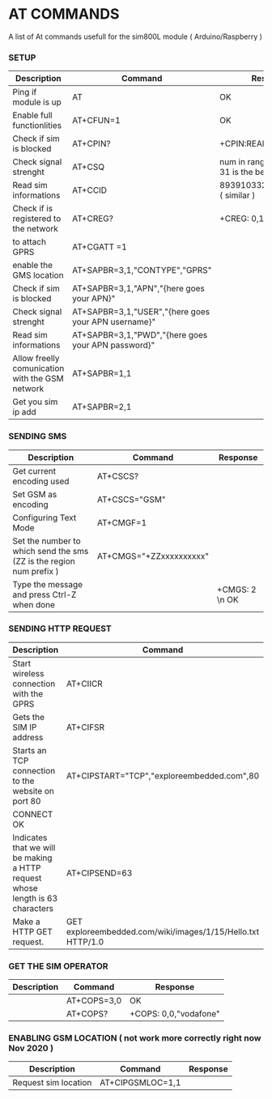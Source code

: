 # AT COMMANDS

A list of At commands usefull for the sim800L module ( Arduino/Raspberry )

### SETUP

| Description                 | Command                        | Response                       |
|-------------                | -------------                  | -------------                  |
| Ping if module is up        | AT                  | OK                   |
| Enable full functionlities                | AT+CFUN=1                   | OK                  |
| Check if sim is blocked                | AT+CPIN?                   | +CPIN:READY                 |
| Check signal strenght                | AT+CSQ                   | num in range of 0 - 31 ( 31 is the best )                 |
| Read sim informations                | AT+CCID                  | 8939103320004650065f ( similar ) |
| Check if is registered to the network                | AT+CREG?                   | +CREG: 0,1 |
| to attach GPRS        | AT+CGATT =1                  |               |
| enable the GMS location                 | AT+SAPBR=3,1,"CONTYPE","GPRS"                    |                  |
| Check if sim is blocked                | AT+SAPBR=3,1,"APN","{here goes your APN}"                   | |
| Check signal strenght                | AT+SAPBR=3,1,"USER","{here goes your APN username}"                   | |
| Read sim informations                | AT+SAPBR=3,1,"PWD","{here goes your APN password}"                 | |
| Allow freelly comunication with the GSM network    | AT+SAPBR=1,1                   |  |
| Get you sim ip add            | AT+SAPBR=2,1                  |  |

### SENDING SMS 

| Description                 | Command                        | Response                       |
|-------------                | -------------                  | -------------                  |
| Get current encoding used        | AT+CSCS?                  |               |
| Set GSM as encoding                 | AT+CSCS="GSM"                    |                  |
| Configuring Text Mode               | AT+CMGF=1                   |       |
| Set the number to which send the sms (ZZ is the region num prefix )   | AT+CMGS="+ZZxxxxxxxxxx" |
| Type the message and press Ctrl-Z when done               |   | +CMGS: 2 \n OK|

### SENDING HTTP REQUEST

| Description                 | Command                        | Response                       |
|-------------                | -------------                  | -------------                  |
| Start wireless connection with the GPRS       | AT+CIICR                  |       	OK        |
| Gets the SIM IP address                 | AT+CIFSR                    |   100.73.110.9               |
| Starts an TCP connection to the website on port 80               | AT+CIPSTART="TCP","exploreembedded.com",80                  | OK
CONNECT OK      |
| Indicates that we will be making a HTTP request whose length is 63 characters   | AT+CIPSEND=63 | |
| Make a HTTP GET request.               | GET exploreembedded.com/wiki/images/1/15/Hello.txt HTTP/1.0  | SEND OK HTTP/1.0 200 OK|

### GET THE SIM OPERATOR

| Description                 | Command                        | Response                       |
|-------------                | -------------                  | -------------                  |
|        | AT+COPS=3,0                  |       	OK        |
|                 | AT+COPS?                    |   +COPS: 0,0,"vodafone"              |

### ENABLING GSM LOCATION ( not work more correctly right now Nov 2020 )

| Description                 | Command                        | Response                       |
|-------------                | -------------                  | -------------                  |
| Request sim location           | AT+CIPGSMLOC=1,1               |  |

